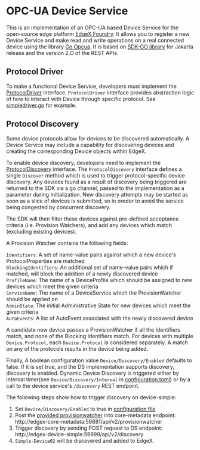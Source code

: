 # OPC-UA Device Service

This is an implementation of an OPC-UA based Device Service for the open-source edge platform [EdgeX Foundry](https://github.com/edgexfoundry). It allows you to register a new Device Service and make read and write operations on a real connected device using the library [Go Opcua](https://github.com/gopcua/opcua). It is based on [SDK-GO library](https://github.com/edgexfoundry/device-sdk-go) for Jakarta release and the version 2.O of the REST APIs.

## Protocol Driver

To make a functional Device Service, developers must implement the [ProtocolDriver](../pkg/models/protocoldriver.go) interface. 
`ProtocolDriver` interface provides abstraction logic of how to interact with Device through specific protocol. See [simpledriver.go](driver/simpledriver.go) for example.

## Protocol Discovery

Some device protocols allow for devices to be discovered automatically.
A Device Service may include a capability for discovering devices and creating the corresponding Device objects within EdgeX.  

To enable device discovery, developers need to implement the [ProtocolDiscovery](../pkg/models/protocoldiscovery.go) interface.
The `ProtocolDiscovery` interface defines a single `Discover` method which is used to trigger protocol-specific device discovery.
Any devices found as a result of discovery being triggered are returned to the SDK via a go channel, passed to the implementation as a parameter during Initialization.
New discovery attempts may be started as soon as a slice of devices is submitted, so in oreder to avoid the service being congested by concurrent discovery.
  
The SDK will then filter these devices against pre-defined acceptance criteria (i.e. Provision Watchers), and add any devices which match (excluding existing devices).

A Provision Watcher contains the following fields:

`Identifiers`: A set of name-value pairs against which a new device's ProtocolProperties are matched  
`BlockingIdentifiers`: An additional set of name-value pairs which if matched, will block the addition of a newly discovered device  
`ProfileName`: The name of a DeviceProfile which should be assigned to new devices which meet the given criteria  
`ServiceName`: The name of a DeviceService which the ProvisionWatcher should be applied on  
`AdminState`: The initial Administrative State for new devices which meet the given criteria  
`AutoEvents`: A list of AutoEvent associated with the newly discovered device 
 
A candidate new device passes a ProvisionWatcher if all the Identifiers match, and none of the Blocking Identifiers match.
For devices with multiple `Device.Protocol`, each `Device.Protocol` is considered separately. A match on any of the protocols results in the device being added.

Finally, A boolean configuration value `Device/Discovery/Enabled` defaults to false. If it is set true, and the DS implementation supports discovery, discovery is enabled.
Dynamic Device Discovery is triggered either by internal timer(see `Device/Discovery/Interval` in [configuration.toml](cmd/device-simple/res/configuration.toml)) or by a call to the device service's `/discovery` REST endpoint.

The following steps show how to trigger discovery on device-simple:
1. Set `Device/Discovery/Enabled` to true in [configuration file](cmd/device-simple/res/configuration.toml)
2. Post the [provided provisionwatcher](cmd/device-simple/res/provisionwatcher.json) into core-metadata endpoint: http://edgex-core-metadata:59881/api/v2/provisionwatcher
3. Trigger discovery by sending POST request to DS endpoint: http://edgex-device-simple:59999/api/v2/discovery
4. `Simple-Device02` will be discovered and added to EdgeX.
